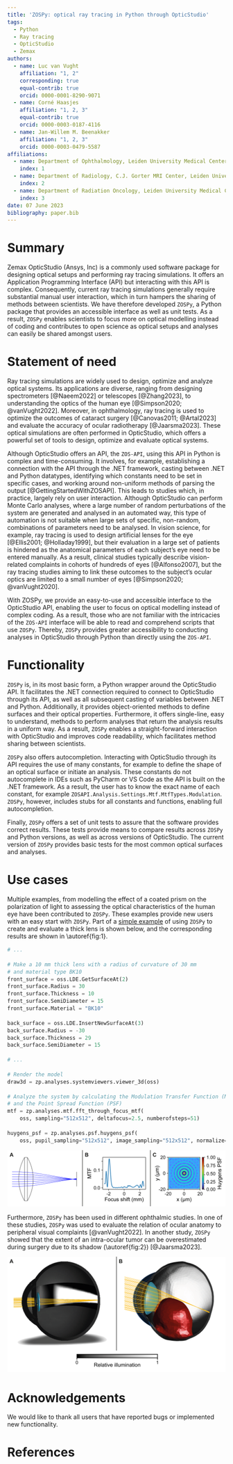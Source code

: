 ```yaml
---
title: 'ZOSPy: optical ray tracing in Python through OpticStudio'
tags:
  - Python
  - Ray tracing
  - OpticStudio
  - Zemax
authors:
  - name: Luc van Vught
    affiliation: "1, 2"
    corresponding: true
    equal-contrib: true
    orcid: 0000-0001-8290-9071
  - name: Corné Haasjes
    affiliation: "1, 2, 3"
    equal-contrib: true
    orcid: 0000-0003-0187-4116
  - name: Jan-Willem M. Beenakker
    affiliation: "1, 2, 3"
    orcid: 0000-0003-0479-5587
affiliations:
  - name: Department of Ophthalmology, Leiden University Medical Center, Leiden, the Netherlands
    index: 1
  - name: Department of Radiology, C.J. Gorter MRI Center, Leiden University Medical Center, Leiden, the Netherlands
    index: 2
  - name: Department of Radiation Oncology, Leiden University Medical Center, Leiden, the Netherlands
    index: 3
date: 07 June 2023
bibliography: paper.bib
---
```


# Summary
Zemax OpticStudio (Ansys, Inc) is a commonly used software package for designing optical setups and performing ray tracing simulations. It offers an Application Programming Interface (API) but interacting with this API is complex. Consequently, current ray tracing simulations generally require substantial manual user interaction, which in turn hampers the sharing of methods between scientists. We have therefore developed `ZOSPy`, a Python package that provides an accessible interface as well as unit tests. As a result, `ZOSPy` enables scientists to focus more on optical modelling instead of coding and contributes to open science as optical setups and analyses can easily be shared amongst users. 

# Statement of need
Ray tracing simulations are widely used to design, optimize and analyze optical systems. Its applications are diverse, ranging from designing spectrometers [@Naeem2022] or telescopes [@Zhang2023], to understanding the optics of the human eye [@Simpson2020; @vanVught2022]. Moreover, in ophthalmology, ray tracing is used to optimize the outcomes of cataract surgery [@Canovas2011; @Artal2023] and evaluate the accuracy of ocular radiotherapy [@Jaarsma2023]. These optical simulations are often performed in OpticStudio, which offers a powerful set of tools to design, optimize and evaluate optical systems.

Although OpticStudio offers an API, the `ZOS-API`, using this API in Python is complex and time-consuming. It involves, for example, establishing a connection with the API through the .NET framework, casting between .NET and Python datatypes, identifying which constants need to be set in specific cases, and working around  non-uniform methods of parsing the output [@GettingStartedWithZOSAPI]. This leads to studies which, in practice, largely rely on user interaction. Although OpticStudio can perform Monte Carlo analyses, where a large number of random perturbations of the system are generated and analysed in an automated way, this type of automation is not suitable when large sets of specific, non-random, combinations of parameters need to be analysed. In vision science, for example, ray tracing is used to design artificial lenses for the eye [@Ellis2001; @Holladay1999], but their evaluation in a large set of patients is hindered as the anatomical parameters of each subject’s eye need to be entered manually. As a result, clinical studies typically describe vision-related complaints in cohorts of hundreds of eyes [@Alfonso2007], but the ray tracing studies aiming to link these outcomes to the subject’s ocular optics are limited to a small number of eyes [@Simpson2020; @vanVught2020].

With ZOSPy, we provide an easy-to-use and accessible interface to the OpticStudio API, enabling the user to focus on optical modelling instead of complex coding. As a result, those who are not familiar with the intricacies of the `ZOS-API` interface will be able to read and comprehend scripts that use `ZOSPy`. Thereby, `ZOSPy`  provides greater accessibility to conducting analyses in OpticStudio through Python than directly using the `ZOS-API`.

# Functionality
`ZOSPy` is, in its most basic form, a Python wrapper around the OpticStudio API. It facilitates the .NET connection required to connect to OpticStudio through its API, as well as all subsequent casting of variables between .NET and Python. Additionally, it provides object-oriented methods to define surfaces and their optical properties. Furthermore, it offers single-line, easy to understand, methods to perform analyses that return the analysis results in a uniform way. As a result, `ZOSPy` enables a straight-forward interaction with OpticStudio and improves code readability, which facilitates method sharing between scientists.

`ZOSPy` also offers autocompletion. Interacting with OpticStudio through its API requires the use of many constants, for example to define the shape of an optical surface or initiate an analysis. These constants do not autocomplete in IDEs such as PyCharm or VS Code as the API is built on the .NET framework. As a result, the user has to know the exact name of each constant, for example `ZOSAPI.Analysis.Settings.Mtf.MtfTypes.Modulation`. `ZOSPy`, however, includes stubs for all constants and functions, enabling full autocompletion. 

Finally, `ZOSPy` offers a set of unit tests to assure that the software provides correct results. These tests provide means to compare results across `ZOSPy` and Python versions, as well as across versions of OpticStudio. The current version of `ZOSPy` provides basic tests for the most common optical surfaces and analyses.


# Use cases
Multiple examples, from modelling the effect of a coated prism on the polarization of light to assessing the optical characteristics of the human eye have been contributed to `ZOSPy`. These examples provide new users with an easy start with `ZOSPy`. Part of a [simple example](https://zospy.readthedocs.io/simple-example) of using `ZOSPy` to create and evaluate a thick lens is shown below, and the corresponding results are shown in \autoref{fig:1}. 

```python
# ...

# Make a 10 mm thick lens with a radius of curvature of 30 mm 
# and material type BK10 
front_surface = oss.LDE.GetSurfaceAt(2)
front_surface.Radius = 30
front_surface.Thickness = 10
front_surface.SemiDiameter = 15
front_surface.Material = "BK10"

back_surface = oss.LDE.InsertNewSurfaceAt(3)
back_surface.Radius = -30
back_surface.Thickness = 29
back_surface.SemiDiameter = 15

# ...

# Render the model
draw3d = zp.analyses.systemviewers.viewer_3d(oss)

# Analyze the system by calculating the Modulation Transfer Function (MTF) 
# and the Point Spread Function (PSF)
mtf = zp.analyses.mtf.fft_through_focus_mtf(
    oss, sampling="512x512", deltafocus=2.5, numberofsteps=51)

huygens_psf = zp.analyses.psf.huygens_psf(
    oss, pupil_sampling="512x512", image_sampling="512x512", normalize=True)
```

![**Results of the example code**. **A)** The created optical system results in a slightly out of focus image. **B)** The calculated Modulation Transfer Function (MTF) shows that the image plane needs a 1.9 mm shift towards the lens to be in focus. **C)** The Huygens Point Spread Function (PSF) shows the aberrations of the system.\label{fig:1}](Figure%201.png)

Furthermore, `ZOSPy` has been used in different ophthalmic studies. In one of these studies, `ZOSPy` was used to evaluate the relation of ocular anatomy to peripheral visual complaints [@vanVught2022]. In another study, `ZOSPy` showed that the extent of an intra-ocular tumor can be overestimated during surgery due to its shadow (\autoref{fig:2}) [@Jaarsma2023].

![**Simulation mimicking the clip surgery for radiotherapy of an intraocular tumor [@Jaarsma2023]**. The ocular geometry including the dimension of the tumor were loaded into OpticStudio using `ZOSPy` and the *CAD Part: STL* object type, after which the retinal illumination was simulated. The results were rendered using the non-sequential Shaded Model analysis (`zospy.analyses.systemviewers.nsc_shaded_model`).\label{fig:2}](Figure%202.png)

# Acknowledgements
We would like to thank all users that have reported bugs or implemented new functionality. 

# References

